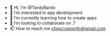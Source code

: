 - 👋 Hi, I’m @TardyBardo
- 👀 I’m interested in app development 
- 🌱 I’m currently learning how to create apps
- 💞️ I’m looking to collaborate on .?
- 📫 How to reach me chipcryptoinfo@gmail.com 

<!---
TardyBardo/TardyBardo is a ✨ special ✨ repository because its `README.md` (this file) appears on your GitHub profile.
You can click the Preview link to take a look at your changes.
--->
